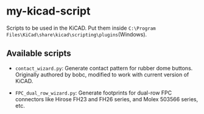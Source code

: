 # my-kicad-script

Scripts to be used in the KiCAD. Put them inside ```C:\Program Files\KiCad\share\kicad\scripting\plugins```(Windows).

## Available scripts

 - ```contact_wizard.py```: Generate contact pattern for rubber dome buttons. Originally authored by bobc, modified to work with current version of KiCAD.

 - ```FPC_dual_row_wizard.py```: Generate footprints for dual-row FPC connectors like Hirose FH23 and FH26 series, and Molex 503566 series, etc.